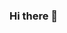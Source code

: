 ### Hi there 👋

<!--
**lvpua/lvpua** is a ✨ _special_ ✨ repository because its `README.md` (this file) appears on your GitHub profile.

Here are some ideas to get you started:

- 🔭 I’m currently working on developing more application using back-end frameworks/languages.
- 🌱 I’m currently learning skills in Python, Java, and JS.
- 👯 I’m looking to collaborate on any projects that will allow me to learn more.
- 📫 How to reach me: my email is : lois_pua@yahoo.com and my LinkedIn:https://www.linkedin.com/in/lois-vernon-pua-a8698a212/
- 😄 Pronouns: He/Him
- ⚡ Fun fact: I am really passionate in learning new things in technology everyday. I am currently learning how blockchain development works. I am also an avid fitness enthusiast, which thought me how to become a better programmer.
-->
